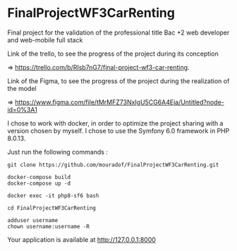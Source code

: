 # FinalProjectWF3CarRenting

Final project for the validation of the professional title Bac +2 web developer and web-mobile full stack 

Link of the trello, to see the progress of the project during its conception 

=>  https://trello.com/b/RIsb7nG7/final-project-wf3-car-renting.

Link of the Figma, to see the progress of the project during the realization of the model

=>  https://www.figma.com/file/tMrMFZ73NxIgU5CG6A4Eja/Untitled?node-id=0%3A1

I chose to work with docker, in order to optimize the project sharing with a version chosen by myself. I chose to use the Symfony 6.0 framework in PHP 8.0.13.

Just run the following commands :

```
git clone https://github.com/mouradof/FinalProjectWF3CarRenting.git
```
 
```
docker-compose build
docker-compose up -d
```
```
docker exec -it php8-sf6 bash
```
```
cd FinalProjectWF3CarRenting
```

```
adduser username
chown username:username -R
```

Your application is available at http://127.0.0.1:8000
